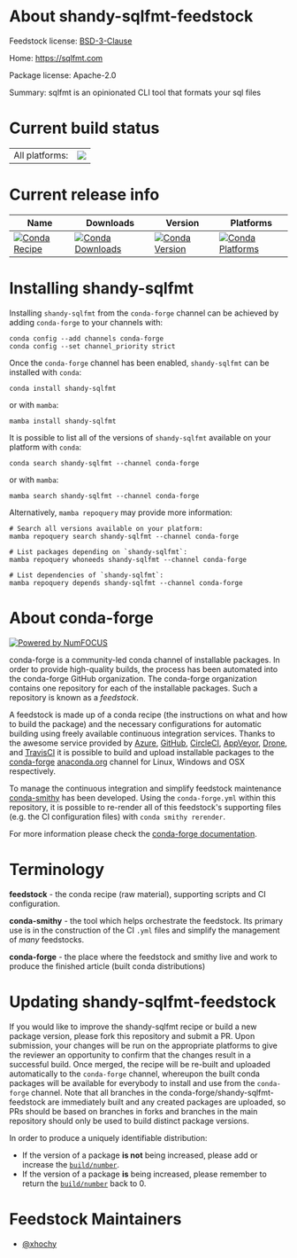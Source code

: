 About shandy-sqlfmt-feedstock
=============================

Feedstock license: [BSD-3-Clause](https://github.com/conda-forge/shandy-sqlfmt-feedstock/blob/main/LICENSE.txt)

Home: https://sqlfmt.com

Package license: Apache-2.0

Summary: sqlfmt is an opinionated CLI tool that formats your sql files

Current build status
====================


<table><tr><td>All platforms:</td>
    <td>
      <a href="https://dev.azure.com/conda-forge/feedstock-builds/_build/latest?definitionId=20409&branchName=main">
        <img src="https://dev.azure.com/conda-forge/feedstock-builds/_apis/build/status/shandy-sqlfmt-feedstock?branchName=main">
      </a>
    </td>
  </tr>
</table>

Current release info
====================

| Name | Downloads | Version | Platforms |
| --- | --- | --- | --- |
| [![Conda Recipe](https://img.shields.io/badge/recipe-shandy--sqlfmt-green.svg)](https://anaconda.org/conda-forge/shandy-sqlfmt) | [![Conda Downloads](https://img.shields.io/conda/dn/conda-forge/shandy-sqlfmt.svg)](https://anaconda.org/conda-forge/shandy-sqlfmt) | [![Conda Version](https://img.shields.io/conda/vn/conda-forge/shandy-sqlfmt.svg)](https://anaconda.org/conda-forge/shandy-sqlfmt) | [![Conda Platforms](https://img.shields.io/conda/pn/conda-forge/shandy-sqlfmt.svg)](https://anaconda.org/conda-forge/shandy-sqlfmt) |

Installing shandy-sqlfmt
========================

Installing `shandy-sqlfmt` from the `conda-forge` channel can be achieved by adding `conda-forge` to your channels with:

```
conda config --add channels conda-forge
conda config --set channel_priority strict
```

Once the `conda-forge` channel has been enabled, `shandy-sqlfmt` can be installed with `conda`:

```
conda install shandy-sqlfmt
```

or with `mamba`:

```
mamba install shandy-sqlfmt
```

It is possible to list all of the versions of `shandy-sqlfmt` available on your platform with `conda`:

```
conda search shandy-sqlfmt --channel conda-forge
```

or with `mamba`:

```
mamba search shandy-sqlfmt --channel conda-forge
```

Alternatively, `mamba repoquery` may provide more information:

```
# Search all versions available on your platform:
mamba repoquery search shandy-sqlfmt --channel conda-forge

# List packages depending on `shandy-sqlfmt`:
mamba repoquery whoneeds shandy-sqlfmt --channel conda-forge

# List dependencies of `shandy-sqlfmt`:
mamba repoquery depends shandy-sqlfmt --channel conda-forge
```


About conda-forge
=================

[![Powered by
NumFOCUS](https://img.shields.io/badge/powered%20by-NumFOCUS-orange.svg?style=flat&colorA=E1523D&colorB=007D8A)](https://numfocus.org)

conda-forge is a community-led conda channel of installable packages.
In order to provide high-quality builds, the process has been automated into the
conda-forge GitHub organization. The conda-forge organization contains one repository
for each of the installable packages. Such a repository is known as a *feedstock*.

A feedstock is made up of a conda recipe (the instructions on what and how to build
the package) and the necessary configurations for automatic building using freely
available continuous integration services. Thanks to the awesome service provided by
[Azure](https://azure.microsoft.com/en-us/services/devops/), [GitHub](https://github.com/),
[CircleCI](https://circleci.com/), [AppVeyor](https://www.appveyor.com/),
[Drone](https://cloud.drone.io/welcome), and [TravisCI](https://travis-ci.com/)
it is possible to build and upload installable packages to the
[conda-forge](https://anaconda.org/conda-forge) [anaconda.org](https://anaconda.org/)
channel for Linux, Windows and OSX respectively.

To manage the continuous integration and simplify feedstock maintenance
[conda-smithy](https://github.com/conda-forge/conda-smithy) has been developed.
Using the ``conda-forge.yml`` within this repository, it is possible to re-render all of
this feedstock's supporting files (e.g. the CI configuration files) with ``conda smithy rerender``.

For more information please check the [conda-forge documentation](https://conda-forge.org/docs/).

Terminology
===========

**feedstock** - the conda recipe (raw material), supporting scripts and CI configuration.

**conda-smithy** - the tool which helps orchestrate the feedstock.
                   Its primary use is in the construction of the CI ``.yml`` files
                   and simplify the management of *many* feedstocks.

**conda-forge** - the place where the feedstock and smithy live and work to
                  produce the finished article (built conda distributions)


Updating shandy-sqlfmt-feedstock
================================

If you would like to improve the shandy-sqlfmt recipe or build a new
package version, please fork this repository and submit a PR. Upon submission,
your changes will be run on the appropriate platforms to give the reviewer an
opportunity to confirm that the changes result in a successful build. Once
merged, the recipe will be re-built and uploaded automatically to the
`conda-forge` channel, whereupon the built conda packages will be available for
everybody to install and use from the `conda-forge` channel.
Note that all branches in the conda-forge/shandy-sqlfmt-feedstock are
immediately built and any created packages are uploaded, so PRs should be based
on branches in forks and branches in the main repository should only be used to
build distinct package versions.

In order to produce a uniquely identifiable distribution:
 * If the version of a package **is not** being increased, please add or increase
   the [``build/number``](https://docs.conda.io/projects/conda-build/en/latest/resources/define-metadata.html#build-number-and-string).
 * If the version of a package **is** being increased, please remember to return
   the [``build/number``](https://docs.conda.io/projects/conda-build/en/latest/resources/define-metadata.html#build-number-and-string)
   back to 0.

Feedstock Maintainers
=====================

* [@xhochy](https://github.com/xhochy/)

